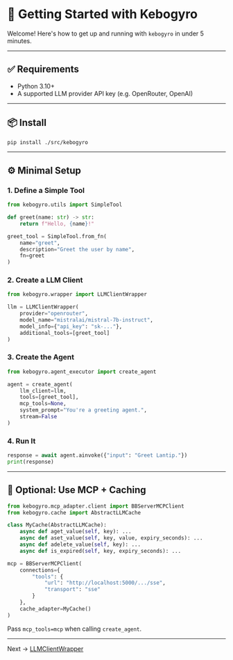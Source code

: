 # 🚀 Getting Started with Kebogyro

Welcome! Here's how to get up and running with `kebogyro` in under 5 minutes.

---

## ✅ Requirements

* Python 3.10+
* A supported LLM provider API key (e.g. OpenRouter, OpenAI)

---

## 📦 Install

```bash
pip install ./src/kebogyro
```

---

## ⚙️ Minimal Setup

### 1. Define a Simple Tool

```python
from kebogyro.utils import SimpleTool

def greet(name: str) -> str:
    return f"Hello, {name}!"

greet_tool = SimpleTool.from_fn(
    name="greet",
    description="Greet the user by name",
    fn=greet
)
```

### 2. Create a LLM Client

```python
from kebogyro.wrapper import LLMClientWrapper

llm = LLMClientWrapper(
    provider="openrouter",
    model_name="mistralai/mistral-7b-instruct",
    model_info={"api_key": "sk-..."},
    additional_tools=[greet_tool]
)
```

### 3. Create the Agent

```python
from kebogyro.agent_executor import create_agent

agent = create_agent(
    llm_client=llm,
    tools=[greet_tool],
    mcp_tools=None,
    system_prompt="You're a greeting agent.",
    stream=False
)
```

### 4. Run It

```python
response = await agent.ainvoke({"input": "Greet Lantip."})
print(response)
```

---

## 🧱 Optional: Use MCP + Caching

```python
from kebogyro.mcp_adapter.client import BBServerMCPClient
from kebogyro.cache import AbstractLLMCache

class MyCache(AbstractLLMCache):
    async def aget_value(self, key): ...
    async def aset_value(self, key, value, expiry_seconds): ...
    async def adelete_value(self, key): ...
    async def is_expired(self, key, expiry_seconds): ...

mcp = BBServerMCPClient(
    connections={
        "tools": {
            "url": "http://localhost:5000/.../sse",
            "transport": "sse"
        }
    },
    cache_adapter=MyCache()
)
```

Pass `mcp_tools=mcp` when calling `create_agent`.

---

Next → [LLMClientWrapper](./llm_wrapper.md)
